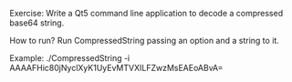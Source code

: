 Exercise: Write a Qt5 command line application to decode a compressed base64 string.

How to run? Run CompressedString passing an option and a string to it.

Example: ./CompressedString -i AAAAFHic80jNyclXyK1UyEvMTVXILFZwzMsEAEoABvA=
